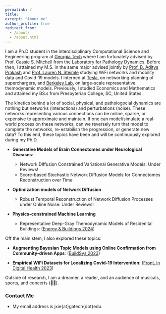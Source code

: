 ```yaml
---
permalink: /
title: 
excerpt: "About me"
author_profile: true
redirect_from: 
  - /about/
  - /about.html
---
```



I am a Ph.D student in the interdisciplinary Computational Science and Engineering program at [Georgia Tech](https://cse.gatech.edu/) where I am fortunately advised by [Prof. Cassie S. Mitchell](https://bme.gatech.edu/bme/faculty/Cassie-S.-Mitchell) from the [Laboratory for Pathology Dynamics](https://sites.gatech.edu/cassie-mitchell-lab/). Before then, I attained my M.S. in the same major advised jointly by [Prof. B. Aditya Prakash](https://faculty.cc.gatech.edu/~badityap/) and [Prof. Lauren N. Steimle](https://sites.gatech.edu/steimle/) studying WiFi networks and mobility data and Covid-19 models. I interned at [Tesla](https://tesla.com/), on networking planning of superchargers, and [Berkeley Lab](https://www.lbl.gov/), on large-scale representative themodynamic models.
Previously, I studied Economics and Mathematics and attained my BS.s from Presbyterian College, SC, United States. 

The kinetics behind a lot of social, physical, and pathologocial dynamics are nothing but networks (interactions) and perturbations (noise). These networks representing various connections can be online, sparse, or expensive to approximate and maintain. If one can model/simulate a real-world process on these networks, can we reversely turn that model to complete the networks, re-estabilish the progression, or generate new data? To this end, these topics have been and will be continuously explored during my Ph.D.  



* **Generative Models of Brain Connectomes under Neurological Diseases**: 
  - Network Diffusion Constrained Variational Generative Models: Under Reviews!
  - Score-based Stochastic Network Diffusion Models for Connectomes Reconstruction over Time

* **Optimization models of Network Diffusion**
  - Robust Temporal Reconstruction of Network Diffusion Processes under Online Noise: Under Reviews!

* **Physics-constrained Machine Learning**
  - Representative Deep-Gray Themodynamic Models of Residenital Buildings: ([Energy & Buildings 2024](https://www.sciencedirect.com/science/article/abs/pii/S0378778824005243))

Off the main stem, I also explored these topics:  

* **Augmenting Bayesian Topic Models using Online Confirmation from Community-driven Apps**: ([BuildSys 2023](https://dl.acm.org/doi/abs/10.1145/3600100.3626341))

* **Empirical WiFi Datasets for Localizing Covid-19 Intervention**: ([Front. in Digital Health 2023](https://www.frontiersin.org/journals/digital-health/articles/10.3389/fdgth.2023.1060828/full))

Outside of research, I am a dreamer, a reader, and an audience of musicals, sports, and concerts (🖤🩷). 





### Contact Me

* My email address is jxie{at}gatech{dot}edu.
<!-- * My full CV is [here](https://). (Updated ) -->
